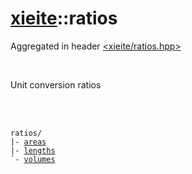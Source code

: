 # [xieite](../README.md)::ratios
Aggregated in header [<xieite/ratios.hpp>](../include/xieite/ratios.hpp)

<br/>

Unit conversion ratios

<br/><br/>

<pre><code>ratios/
|- <a href="./docs/ratios/areas.md">areas</a>
|- <a href="./docs/ratios/lengths.md">lengths</a>
`- <a href="./docs/ratios/volumes.md">volumes</a>
</code></pre>
